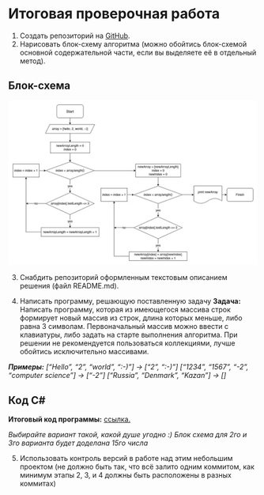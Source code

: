 # Итоговая проверочная работа

1. Создать репозиторий на [GitHub](https://github.com/Leriisaeva/FP).
2. Нарисовать блок-схему алгоритма (можно обойтись блок-схемой основной содержательной части, если вы выделяете её в отдельный метод).

##  Блок-схема
![Блок-схема](/Вариант1.jpg)

3. Снабдить репозиторий оформленным текстовым описанием решения (файл README.md).

4. Написать программу, решающую поставленную задачу
**Задача:** Написать программу, которая из имеющегося массива строк формирует новый массив из строк, длина которых меньше, либо равна 3 символам. Первоначальный массив можно ввести с клавиатуры, либо задать на старте выполнения алгоритма. При решении не рекомендуется пользоваться коллекциями, лучше обойтись исключительно массивами.

***Примеры:**
[“Hello”, “2”, “world”, “:-)”] → [“2”, “:-)”]
[“1234”, “1567”, “-2”, “computer science”] → [“-2”]
[“Russia”, “Denmark”, “Kazan”] → []*

## Код С#
**Итоговый код программы:** 
  [ссылка.](https://github.com/Leriisaeva/FP/blob/main/Program.cs "Ссылка")
  
*Выбирайте вариант такой, какой душе угодно :) Блок схема для 2го и 3го варианта будет доделана 15го числа*


5. Использовать контроль версий в работе над этим небольшим проектом (не должно быть так, что всё залито одним коммитом, как минимум этапы 2, 3, и 4 должны быть расположены в разных коммитах)
